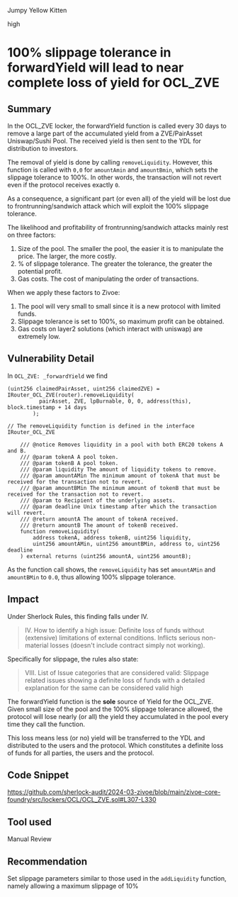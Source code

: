 Jumpy Yellow Kitten

high

# 100% slippage tolerance in forwardYield will lead to near complete loss of yield for OCL_ZVE

## Summary
 
In the OCL_ZVE locker, the forwardYield function is called every 30 days to remove a large part of the accumulated yield from a ZVE/PairAsset Uniswap/Sushi Pool. The received yield is then sent to the YDL for distribution to investors. 

The removal of yield is done by calling `removeLiquidity`. However, this function is called with `0,0` for `amountAmin` and `amountBmin`, which sets the slippage tolerance to 100%. In other words, the transaction will not revert even if the protocol receives exactly `0`.

As a consequence, a significant part (or even all) of the yield will be lost due to frontrunning/sandwich attack which will exploit the 100% slippage tolerance. 

The likelihood and profitability of frontrunning/sandwich attacks mainly rest on three factors: 
1. Size of the pool. The smaller the pool, the easier it is to manipulate the price. The larger, the more costly. 
2. % of slippage tolerance. The greater the tolerance, the greater the potential profit.
3. Gas costs. The cost of manipulating the order of transactions.    

When we apply these factors to Zivoe: 
1. The pool will very small to small since it is a new protocol with limited funds.
2. Slippage tolerance is set to 100%, so maximum profit can be obtained. 
3. Gas costs on layer2 solutions (which interact with uniswap) are extremely low. 



## Vulnerability Detail

In `OCL_ZVE: _forwardYield` we find
```solidity
(uint256 claimedPairAsset, uint256 claimedZVE) = IRouter_OCL_ZVE(router).removeLiquidity(
          pairAsset, ZVE, lpBurnable, 0, 0, address(this), block.timestamp + 14 days
        );

// The removeLiquidity function is defined in the interface IRouter_OCL_ZVE

    /// @notice Removes liquidity in a pool with both ERC20 tokens A and B.
    /// @param tokenA A pool token.
    /// @param tokenB A pool token.
    /// @param liquidity The amount of liquidity tokens to remove.
    /// @param amountAMin The minimum amount of tokenA that must be received for the transaction not to revert.
    /// @param amountBMin The minimum amount of tokenB that must be received for the transaction not to revert.
    /// @param to Recipient of the underlying assets.
    /// @param deadline Unix timestamp after which the transaction will revert.
    /// @return amountA The amount of tokenA received.
    /// @return amountB The amount of tokenB received.
    function removeLiquidity(
        address tokenA, address tokenB, uint256 liquidity, 
        uint256 amountAMin, uint256 amountBMin, address to, uint256 deadline
    ) external returns (uint256 amountA, uint256 amountB);
```

As the function call shows, the `removeLiquidity` has set `amountAMin` and `amountBMin` to `0.0`, thus allowing 100% slippage tolerance.


## Impact

Under Sherlock Rules, this finding falls under IV. 

> IV. How to identify a high issue:
>    Definite loss of funds without (extensive) limitations of external conditions.
>    Inflicts serious non-material losses (doesn't include contract simply not working).

Specifically for slippage, the rules also state: 
>VIII. List of Issue categories that are considered valid:
>    Slippage related issues showing a definite loss of funds with a detailed explanation for the same can be considered valid high

The forwardYield function is the **sole** source of Yield for the OCL_ZVE. Given small size of the pool and the 100% slippage tolerance allowed, the protocol will lose nearly (or all) the yield they accumulated in the pool every time they call the function. 

This loss means less (or no) yield will be transferred to the YDL and distributed to the users and the protocol. Which constitutes a definite loss of funds for all parties, the users and the protocol.

## Code Snippet

https://github.com/sherlock-audit/2024-03-zivoe/blob/main/zivoe-core-foundry/src/lockers/OCL/OCL_ZVE.sol#L307-L330

## Tool used

Manual Review

## Recommendation

Set slippage parameters similar to those used in the `addLiquidity` function, namely allowing a maximum slippage of 10%